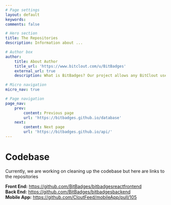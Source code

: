 ```yaml
---
# Page settings
layout: default
keywords:
comments: false

# Hero section
title: The Repositories
description: Information about ...

# Author box
author:
    title: About Author
    title_url: 'https://www.bitclout.com/u/BitBadges'
    external_url: true
    description: What is BitBadges? Our project allows any BitClout user to associate with any other user(s) through a NFT that is linked to the recipient's public key (no selling it). So once you earn a badge, no one can take it way from you!

# Micro navigation
micro_nav: true

# Page navigation
page_nav:
    prev:
        content: Previous page
        url: 'https://bitbadges.github.io/database'
    next:
        content: Next page
        url: 'https://bitbadges.github.io/api/'
---
```

# Codebase
Currently, we are working on cleaning up the codebase but here are links to the repositories

**Front End:** https://github.com/BitBadges/bitbadgesreactfrontend  
**Back End:** https://github.com/BitBadges/bitbadgesbackend  
**Mobile App:** https://github.com/CloutFeed/mobileApp/pull/105

